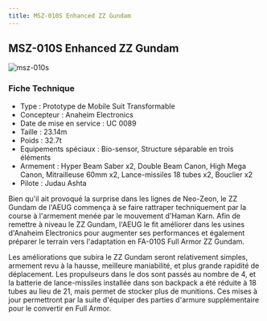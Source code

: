 ```yaml
---
title: MSZ-010S Enhanced ZZ Gundam
---
```


MSZ-010S Enhanced ZZ Gundam
---------------------------


![msz-010s](/images/stories/saga/gundamzz/mechas/aeug/msz-010s.png)
### Fiche Technique


* Type : Prototype de Mobile Suit Transformable
* Concepteur : Anaheim Electronics
* Date de mise en service : UC 0089
* Taille : 23.14m
* Poids : 32.7t
* Equipements spéciaux : Bio-sensor, Structure séparable en trois éléments
* Armement : Hyper Beam Saber x2, Double Beam Canon, High Mega Canon, Mitrailleuse 60mm x2, Lance-missiles 18 tubes x2, Bouclier x2
* Pilote : Judau Ashta


Bien qu'il ait provoqué la surprise dans les lignes de Neo-Zeon, le ZZ Gundam de l'AEUG commença à se faire rattraper techniquement par la course à l'armement menée par le mouvement d'Haman Karn. Afin de remettre à niveau le ZZ Gundam, l'AEUG le fit améliorer dans les usines d'Anaheim Electronics pour augmenter ses performances et également préparer le terrain vers l'adaptation en FA-010S Full Armor ZZ Gundam.


Les améliorations que subira le ZZ Gundam seront relativement simples, armement revu à la hausse, meilleure maniabilité, et plus grande rapidité de déplacement. Les propulseurs dans le dos sont passés au nombre de 4, et la batterie de lance-missiles installée dans son backpack a été réduite à 18 tubes au lieu de 21, mais permet de stocker plus de munitions. Ces mises à jour permettront par la suite d'équiper des parties d'armure supplémentaire pour le convertir en Full Armor.

